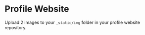 # Profile Website

Upload 2 images to your `_static/img` folder in your profile website repository. 